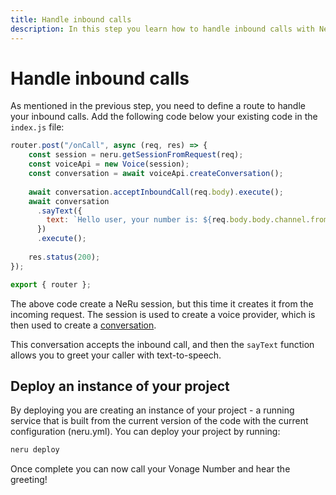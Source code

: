 ```yaml
---
title: Handle inbound calls
description: In this step you learn how to handle inbound calls with NeRu.
---
```


# Handle inbound calls

As mentioned in the previous step, you need to define a route to handle your inbound calls. Add the following code below your existing code in the `index.js` file:

```javascript
router.post("/onCall", async (req, res) => {
    const session = neru.getSessionFromRequest(req);
    const voiceApi = new Voice(session);
    const conversation = await voiceApi.createConversation();
  
    await conversation.acceptInboundCall(req.body).execute();
    await conversation
      .sayText({
        text: `Hello user, your number is: ${req.body.body.channel.from.number}`,
      })
      .execute();
  
    res.status(200);
});

export { router };
```

The above code create a NeRu session, but this time it creates it from the incoming request. The session is used to create a voice provider, which is then used to create a [conversation](/conversation/concepts/conversation).

This conversation accepts the inbound call, and then the `sayText` function allows you to greet your caller with text-to-speech.

## Deploy an instance of your project

By deploying you are creating an instance of your project - a running service that is built from the current version of the code with the current configuration (neru.yml). You can deploy your project by running:

```sh
neru deploy
```

Once complete you can now call your Vonage Number and hear the greeting!